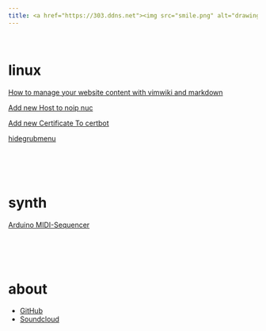 ```yaml
---
title: <a href="https://303.ddns.net"><img src="smile.png" alt="drawing" width="100"/></a>
---
```

</br>

# linux

[How to manage your website content with vimwiki and markdown](vimwikiwebsite)

[Add new Host to noip nuc](addnewhosttonoip)

[Add new Certificate To certbot](addnewletsencryptcert)

[hidegrubmenu](hidegrubmenu)

<br/>
<br/>
<br/>

# synth

[Arduino MIDI-Sequencer](arduseq)

<br/>
<br/>
<br/>

# about

* [GitHub](https://github.com/ljurk)
* [Soundcloud](https://soundcloud.com/lukn23)
